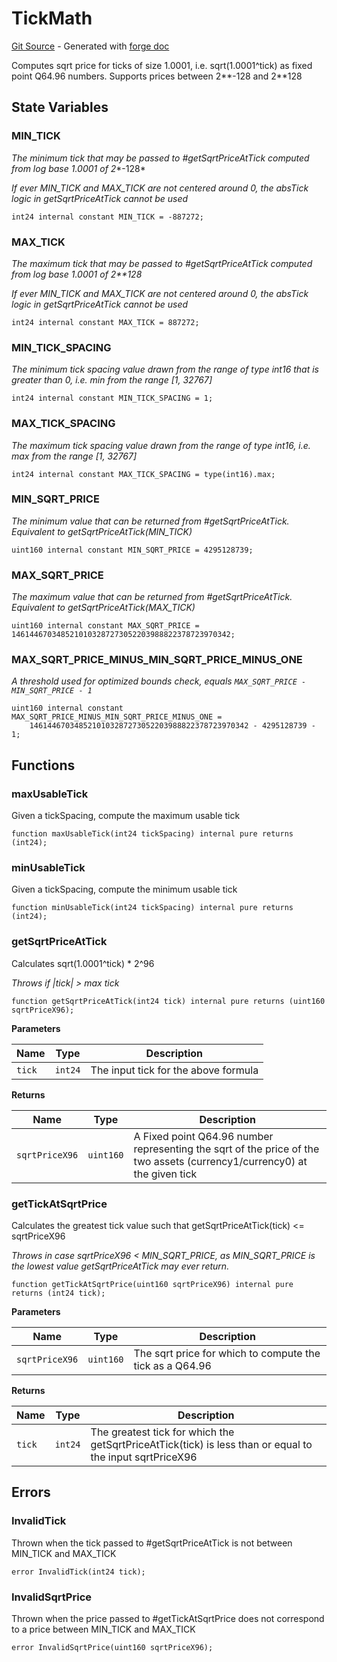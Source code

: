 # TickMath
[Git Source](https://github.com/uniswap/v4-core/blob/d4185626c68e29de37023e453623d44cb9c12b51/src/libraries/TickMath.sol) - Generated with [forge doc](https://book.getfoundry.sh/reference/forge/forge-doc)

Computes sqrt price for ticks of size 1.0001, i.e. sqrt(1.0001^tick) as fixed point Q64.96 numbers. Supports
prices between 2**-128 and 2**128


## State Variables
### MIN_TICK
*The minimum tick that may be passed to #getSqrtPriceAtTick computed from log base 1.0001 of 2**-128*

*If ever MIN_TICK and MAX_TICK are not centered around 0, the absTick logic in getSqrtPriceAtTick cannot be used*


```solidity
int24 internal constant MIN_TICK = -887272;
```


### MAX_TICK
*The maximum tick that may be passed to #getSqrtPriceAtTick computed from log base 1.0001 of 2**128*

*If ever MIN_TICK and MAX_TICK are not centered around 0, the absTick logic in getSqrtPriceAtTick cannot be used*


```solidity
int24 internal constant MAX_TICK = 887272;
```


### MIN_TICK_SPACING
*The minimum tick spacing value drawn from the range of type int16 that is greater than 0, i.e. min from the range [1, 32767]*


```solidity
int24 internal constant MIN_TICK_SPACING = 1;
```


### MAX_TICK_SPACING
*The maximum tick spacing value drawn from the range of type int16, i.e. max from the range [1, 32767]*


```solidity
int24 internal constant MAX_TICK_SPACING = type(int16).max;
```


### MIN_SQRT_PRICE
*The minimum value that can be returned from #getSqrtPriceAtTick. Equivalent to getSqrtPriceAtTick(MIN_TICK)*


```solidity
uint160 internal constant MIN_SQRT_PRICE = 4295128739;
```


### MAX_SQRT_PRICE
*The maximum value that can be returned from #getSqrtPriceAtTick. Equivalent to getSqrtPriceAtTick(MAX_TICK)*


```solidity
uint160 internal constant MAX_SQRT_PRICE = 1461446703485210103287273052203988822378723970342;
```


### MAX_SQRT_PRICE_MINUS_MIN_SQRT_PRICE_MINUS_ONE
*A threshold used for optimized bounds check, equals `MAX_SQRT_PRICE - MIN_SQRT_PRICE - 1`*


```solidity
uint160 internal constant MAX_SQRT_PRICE_MINUS_MIN_SQRT_PRICE_MINUS_ONE =
    1461446703485210103287273052203988822378723970342 - 4295128739 - 1;
```


## Functions
### maxUsableTick

Given a tickSpacing, compute the maximum usable tick


```solidity
function maxUsableTick(int24 tickSpacing) internal pure returns (int24);
```

### minUsableTick

Given a tickSpacing, compute the minimum usable tick


```solidity
function minUsableTick(int24 tickSpacing) internal pure returns (int24);
```

### getSqrtPriceAtTick

Calculates sqrt(1.0001^tick) * 2^96

*Throws if |tick| > max tick*


```solidity
function getSqrtPriceAtTick(int24 tick) internal pure returns (uint160 sqrtPriceX96);
```
**Parameters**

|Name|Type|Description|
|----|----|-----------|
|`tick`|`int24`|The input tick for the above formula|

**Returns**

|Name|Type|Description|
|----|----|-----------|
|`sqrtPriceX96`|`uint160`|A Fixed point Q64.96 number representing the sqrt of the price of the two assets (currency1/currency0) at the given tick|


### getTickAtSqrtPrice

Calculates the greatest tick value such that getSqrtPriceAtTick(tick) <= sqrtPriceX96

*Throws in case sqrtPriceX96 < MIN_SQRT_PRICE, as MIN_SQRT_PRICE is the lowest value getSqrtPriceAtTick may
ever return.*


```solidity
function getTickAtSqrtPrice(uint160 sqrtPriceX96) internal pure returns (int24 tick);
```
**Parameters**

|Name|Type|Description|
|----|----|-----------|
|`sqrtPriceX96`|`uint160`|The sqrt price for which to compute the tick as a Q64.96|

**Returns**

|Name|Type|Description|
|----|----|-----------|
|`tick`|`int24`|The greatest tick for which the getSqrtPriceAtTick(tick) is less than or equal to the input sqrtPriceX96|


## Errors
### InvalidTick
Thrown when the tick passed to #getSqrtPriceAtTick is not between MIN_TICK and MAX_TICK


```solidity
error InvalidTick(int24 tick);
```

### InvalidSqrtPrice
Thrown when the price passed to #getTickAtSqrtPrice does not correspond to a price between MIN_TICK and MAX_TICK


```solidity
error InvalidSqrtPrice(uint160 sqrtPriceX96);
```

